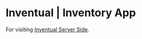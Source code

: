 # Inventual | Inventory App
For visiting [Inventual Server Side](https://github.com/mahmudurbd/inventual-server).
